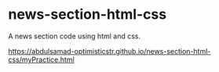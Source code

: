 # news-section-html-css
A news section code using html and css.<br>

 https://abdulsamad-optimisticstr.github.io/news-section-html-css/myPractice.html
